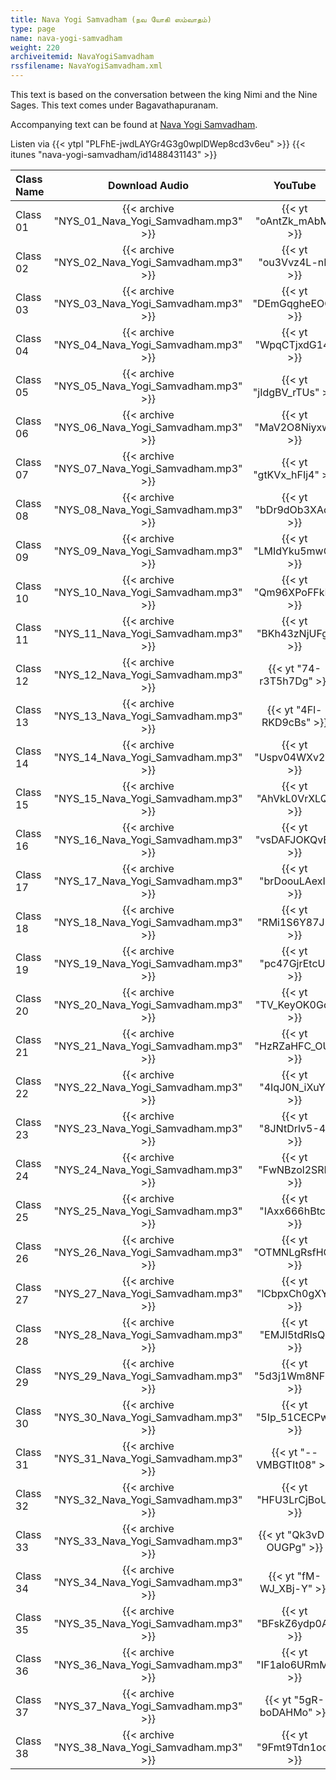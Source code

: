 ```yaml
---
title: Nava Yogi Samvadham (நவ யோகி ஸம்வாதம்)
type: page
name: nava-yogi-samvadham
weight: 220
archiveitemid: NavaYogiSamvadham
rssfilename: NavaYogiSamvadham.xml
---
```


This text is based on the conversation between the king Nimi and the Nine Sages. This text comes under Bagavathapuranam.

Accompanying text can be found at [Nava Yogi Samvadham](https://archive.org/download/VedanticTexts/Nava_Yogi_Samvadham.pdf).

Listen via {{< ytpl "PLFhE-jwdLAYGr4G3g0wplDWep8cd3v6eu" >}} {{< itunes "nava-yogi-samvadham/id1488431143" >}}

Class Name | Download Audio | YouTube
:---|:---:|:---:
Class 01 | {{< archive "NYS_01_Nava_Yogi_Samvadham.mp3" >}} | {{< yt "oAntZk_mAbM" >}}
Class 02 | {{< archive "NYS_02_Nava_Yogi_Samvadham.mp3" >}} | {{< yt "ou3Vvz4L-nI" >}}
Class 03 | {{< archive "NYS_03_Nava_Yogi_Samvadham.mp3" >}} | {{< yt "DEmGqgheEOQ" >}}
Class 04 | {{< archive "NYS_04_Nava_Yogi_Samvadham.mp3" >}} | {{< yt "WpqCTjxdG14" >}}
Class 05 | {{< archive "NYS_05_Nava_Yogi_Samvadham.mp3" >}} | {{< yt "jIdgBV_rTUs" >}}
Class 06 | {{< archive "NYS_06_Nava_Yogi_Samvadham.mp3" >}} | {{< yt "MaV2O8Niyxw" >}}
Class 07 | {{< archive "NYS_07_Nava_Yogi_Samvadham.mp3" >}} | {{< yt "gtKVx_hFIj4" >}}
Class 08 | {{< archive "NYS_08_Nava_Yogi_Samvadham.mp3" >}} | {{< yt "bDr9dOb3XAo" >}}
Class 09 | {{< archive "NYS_09_Nava_Yogi_Samvadham.mp3" >}} | {{< yt "LMIdYku5mwQ" >}}
Class 10 | {{< archive "NYS_10_Nava_Yogi_Samvadham.mp3" >}} | {{< yt "Qm96XPoFFkE" >}}
Class 11 | {{< archive "NYS_11_Nava_Yogi_Samvadham.mp3" >}} | {{< yt "BKh43zNjUFg" >}}
Class 12 | {{< archive "NYS_12_Nava_Yogi_Samvadham.mp3" >}} | {{< yt "74-r3T5h7Dg" >}}
Class 13 | {{< archive "NYS_13_Nava_Yogi_Samvadham.mp3" >}} | {{< yt "4Fl-RKD9cBs" >}}
Class 14 | {{< archive "NYS_14_Nava_Yogi_Samvadham.mp3" >}} | {{< yt "Uspv04WXv2s" >}}
Class 15 | {{< archive "NYS_15_Nava_Yogi_Samvadham.mp3" >}} | {{< yt "AhVkL0VrXLQ" >}}
Class 16 | {{< archive "NYS_16_Nava_Yogi_Samvadham.mp3" >}} | {{< yt "vsDAFJOKQvE" >}}
Class 17 | {{< archive "NYS_17_Nava_Yogi_Samvadham.mp3" >}} | {{< yt "brDoouLAexI" >}}
Class 18 | {{< archive "NYS_18_Nava_Yogi_Samvadham.mp3" >}} | {{< yt "RMi1S6Y87JI" >}}
Class 19 | {{< archive "NYS_19_Nava_Yogi_Samvadham.mp3" >}} | {{< yt "pc47GjrEtcU" >}}
Class 20 | {{< archive "NYS_20_Nava_Yogi_Samvadham.mp3" >}} | {{< yt "TV_KeyOK0Gc" >}}
Class 21 | {{< archive "NYS_21_Nava_Yogi_Samvadham.mp3" >}} | {{< yt "HzRZaHFC_OU" >}}
Class 22 | {{< archive "NYS_22_Nava_Yogi_Samvadham.mp3" >}} | {{< yt "4IqJ0N_iXuY" >}}
Class 23 | {{< archive "NYS_23_Nava_Yogi_Samvadham.mp3" >}} | {{< yt "8JNtDrlv5-4" >}}
Class 24 | {{< archive "NYS_24_Nava_Yogi_Samvadham.mp3" >}} | {{< yt "FwNBzol2SRI" >}}
Class 25 | {{< archive "NYS_25_Nava_Yogi_Samvadham.mp3" >}} | {{< yt "IAxx666hBtc" >}}
Class 26 | {{< archive "NYS_26_Nava_Yogi_Samvadham.mp3" >}} | {{< yt "OTMNLgRsfHQ" >}}
Class 27 | {{< archive "NYS_27_Nava_Yogi_Samvadham.mp3" >}} | {{< yt "lCbpxCh0gXY" >}}
Class 28 | {{< archive "NYS_28_Nava_Yogi_Samvadham.mp3" >}} | {{< yt "EMJl5tdRlsQ" >}}
Class 29 | {{< archive "NYS_29_Nava_Yogi_Samvadham.mp3" >}} | {{< yt "5d3j1Wm8NFk" >}}
Class 30 | {{< archive "NYS_30_Nava_Yogi_Samvadham.mp3" >}} | {{< yt "5Ip_51CECPw" >}}
Class 31 | {{< archive "NYS_31_Nava_Yogi_Samvadham.mp3" >}} | {{< yt "--VMBGTIt08" >}}
Class 32 | {{< archive "NYS_32_Nava_Yogi_Samvadham.mp3" >}} | {{< yt "HFU3LrCjBoU" >}}
Class 33 | {{< archive "NYS_33_Nava_Yogi_Samvadham.mp3" >}} | {{< yt "Qk3vD-OUGPg" >}}
Class 34 | {{< archive "NYS_34_Nava_Yogi_Samvadham.mp3" >}} | {{< yt "fM-WJ_XBj-Y" >}}
Class 35 | {{< archive "NYS_35_Nava_Yogi_Samvadham.mp3" >}} | {{< yt "BFskZ6ydp0A" >}}
Class 36 | {{< archive "NYS_36_Nava_Yogi_Samvadham.mp3" >}} | {{< yt "IF1aIo6URmM" >}}
Class 37 | {{< archive "NYS_37_Nava_Yogi_Samvadham.mp3" >}} | {{< yt "5gR-boDAHMo" >}}
Class 38 | {{< archive "NYS_38_Nava_Yogi_Samvadham.mp3" >}} | {{< yt "9Fmt9Tdn1oo" >}}